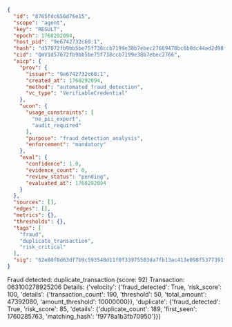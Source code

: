 ```json
{
  "id": "8765fdc656d76e15",
  "scope": "agent",
  "key": "RESULT",
  "epoch": 1760292094,
  "host_pid": "9e6742732c60:1",
  "hash": "d57072fb9bb5be75f738ccb7199e38b7ebec27669470bc6b0dc44ad2d98f48e1",
  "cid": "QmV1d57072fb9bb5be75f738ccb7199e38b7ebec2766",
  "aicp": {
    "prov": {
      "issuer": "9e6742732c60:1",
      "created_at": 1760292094,
      "method": "automated_fraud_detection",
      "vc_type": "VerifiableCredential"
    },
    "ucon": {
      "usage_constraints": [
        "no_pii_export",
        "audit_required"
      ],
      "purpose": "fraud_detection_analysis",
      "enforcement": "mandatory"
    },
    "eval": {
      "confidence": 1.0,
      "evidence_count": 0,
      "review_status": "pending",
      "evaluated_at": 1760292094
    }
  },
  "sources": [],
  "edges": [],
  "metrics": {},
  "thresholds": {},
  "tags": [
    "fraud",
    "duplicate_transaction",
    "risk_critical"
  ],
  "sig": "62e80f8d63df7b9c593548d11f0f33975503da7fb13ac413e098f5377391ffc9"
}
```

Fraud detected: duplicate_transaction (score: 92)
Transaction: 063100278925206
Details: {'velocity': {'fraud_detected': True, 'risk_score': 100, 'details': {'transaction_count': 190, 'threshold': 50, 'total_amount': 47392080, 'amount_threshold': 10000000}}, 'duplicate': {'fraud_detected': True, 'risk_score': 85, 'details': {'duplicate_count': 189, 'first_seen': 1760285763, 'matching_hash': 'f9778a1b3fb70950'}}}